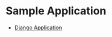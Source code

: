 # <a name='SampleApplication'></a>Sample Application

* [Django Application](https://github.com/AliBigdeli/Ultimate-Django3.2-Template)
